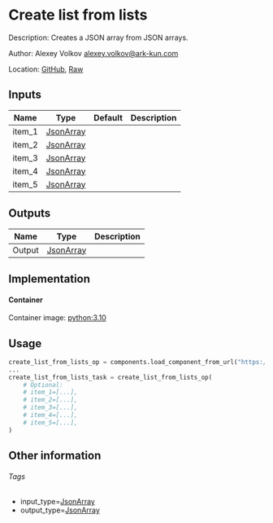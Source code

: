 <!-- BEGIN_GENERATED_CONTENT -->
# Create list from lists

Description: Creates a JSON array from JSON arrays.

Author: Alexey Volkov <alexey.volkov@ark-kun.com>

Location: [GitHub](https://github.com/Ark-kun/pipeline_components/blob/master/components/json/List/Create/from_Lists/component.yaml), [Raw](https://raw.githubusercontent.com/Ark-kun/pipeline_components/master/components/json/List/Create/from_Lists/component.yaml)

## Inputs

|Name|Type|Default|Description|
|-|-|-|-|
|item_1|[JsonArray]|||
|item_2|[JsonArray]|||
|item_3|[JsonArray]|||
|item_4|[JsonArray]|||
|item_5|[JsonArray]|||

## Outputs

|Name|Type|Description|
|-|-|-|
|Output|[JsonArray]||

## Implementation

#### Container

Container image: [python:3.10](https://hub.docker.com/r/_/python)

## Usage

```python
create_list_from_lists_op = components.load_component_from_url("https://raw.githubusercontent.com/Ark-kun/pipeline_components/master/components/json/List/Create/from_Lists/component.yaml")
...
create_list_from_lists_task = create_list_from_lists_op(
    # Optional:
    # item_1=[...],
    # item_2=[...],
    # item_3=[...],
    # item_4=[...],
    # item_5=[...],
)
```

## Other information

###### Tags

* input_type=[JsonArray]
* output_type=[JsonArray]

[JsonArray]: https://github.com/Ark-kun/pipeline_components/tree/master/types/JsonArray
<!-- END_GENERATED_CONTENT -->
